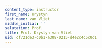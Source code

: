 ```yaml
---
content_type: instructor
first_name: Krystyn
last_name: van Vliet
middle_initial: ''
salutation: Prof.
title: Prof. Krystyn van Vliet
uid: cf721de3-c0b1-a308-0215-d4e2c4c5c0d1
---
```

